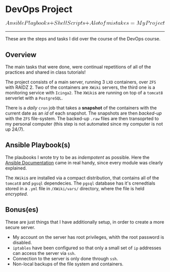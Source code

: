 # DevOps Project

![formula for success](./code.png)

---

These are the steps and tasks I did over the course of the DevOps course.

## Overview

The main tasks that were done, were continual repetitions of all of the practices and shared in class tutorials!

The project consists of a main server, running 3 `LXD` containers, over `ZFS` with RAIDZ 2. Two of the containers are `XWiki` servers, the third one is a monitoring service with `Icinga2`. The `XWiki`s are running on top of a `tomcat8` serverlet with a `PostgreSQL`.

There is a *daily* `cron` job that takes a **snapshot** of the containers with the current date as an *id* of each snapshot. The snapshots are then *backed-up* with the `ZFS` file-system. The backed-up `.raw` files are then transoprted to my personal computer (this step is not automated since my computer is not up 24/7).

## Ansible Playbook(s)

The plaubooks I wrote try to be as *indempotent* as possible. Here the [Ansible Documentation](http://docs.ansible.com) came in real handy, since every module was clearly explained.

The `XWiki`s are installed via a compact distribution, that contains all of the `tomcat8` and `pgsql` dependecies. The `pgsql` database has it's crenedtials stored in a `.yml` file in `/XWiki/vars/` directory, where the file is held *encrypted*.

## Bonus(es)

These are just things that I have additionally setup, in order to create a more secure server.

- My account on the server has root privileges, whith the root password is disabled.
- `iptables` have been configured so that only a small set of `ip` addresses can access the server via `ssh`.
- Connection to the server is only done through `ssh`.
- Non-local backups of the file system and containers.
